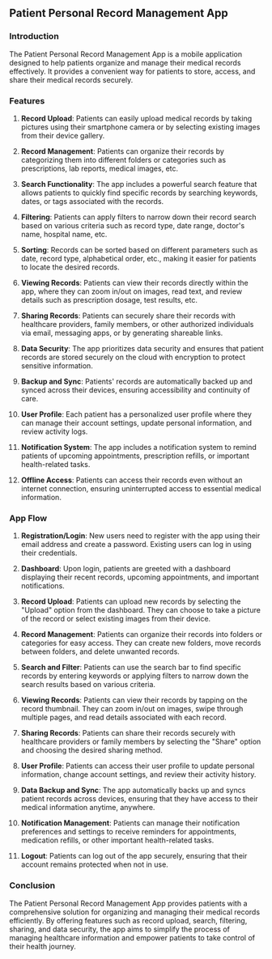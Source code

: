 ## Patient Personal Record Management App

### Introduction
The Patient Personal Record Management App is a mobile application designed to help patients organize and manage their medical records effectively. It provides a convenient way for patients to store, access, and share their medical records securely.

### Features

1. **Record Upload**: Patients can easily upload medical records by taking pictures using their smartphone camera or by selecting existing images from their device gallery.

2. **Record Management**: Patients can organize their records by categorizing them into different folders or categories such as prescriptions, lab reports, medical images, etc.

3. **Search Functionality**: The app includes a powerful search feature that allows patients to quickly find specific records by searching keywords, dates, or tags associated with the records.

4. **Filtering**: Patients can apply filters to narrow down their record search based on various criteria such as record type, date range, doctor's name, hospital name, etc.

5. **Sorting**: Records can be sorted based on different parameters such as date, record type, alphabetical order, etc., making it easier for patients to locate the desired records.

6. **Viewing Records**: Patients can view their records directly within the app, where they can zoom in/out on images, read text, and review details such as prescription dosage, test results, etc.

7. **Sharing Records**: Patients can securely share their records with healthcare providers, family members, or other authorized individuals via email, messaging apps, or by generating shareable links.

8. **Data Security**: The app prioritizes data security and ensures that patient records are stored securely on the cloud with encryption to protect sensitive information.

9. **Backup and Sync**: Patients' records are automatically backed up and synced across their devices, ensuring accessibility and continuity of care.

10. **User Profile**: Each patient has a personalized user profile where they can manage their account settings, update personal information, and review activity logs.

11. **Notification System**: The app includes a notification system to remind patients of upcoming appointments, prescription refills, or important health-related tasks.

12. **Offline Access**: Patients can access their records even without an internet connection, ensuring uninterrupted access to essential medical information.

### App Flow

1. **Registration/Login**: New users need to register with the app using their email address and create a password. Existing users can log in using their credentials.

2. **Dashboard**: Upon login, patients are greeted with a dashboard displaying their recent records, upcoming appointments, and important notifications.

3. **Record Upload**: Patients can upload new records by selecting the "Upload" option from the dashboard. They can choose to take a picture of the record or select existing images from their device.

4. **Record Management**: Patients can organize their records into folders or categories for easy access. They can create new folders, move records between folders, and delete unwanted records.

5. **Search and Filter**: Patients can use the search bar to find specific records by entering keywords or applying filters to narrow down the search results based on various criteria.

6. **Viewing Records**: Patients can view their records by tapping on the record thumbnail. They can zoom in/out on images, swipe through multiple pages, and read details associated with each record.

7. **Sharing Records**: Patients can share their records securely with healthcare providers or family members by selecting the "Share" option and choosing the desired sharing method.

8. **User Profile**: Patients can access their user profile to update personal information, change account settings, and review their activity history.

9. **Data Backup and Sync**: The app automatically backs up and syncs patient records across devices, ensuring that they have access to their medical information anytime, anywhere.

10. **Notification Management**: Patients can manage their notification preferences and settings to receive reminders for appointments, medication refills, or other important health-related tasks.

11. **Logout**: Patients can log out of the app securely, ensuring that their account remains protected when not in use.

### Conclusion
The Patient Personal Record Management App provides patients with a comprehensive solution for organizing and managing their medical records efficiently. By offering features such as record upload, search, filtering, sharing, and data security, the app aims to simplify the process of managing healthcare information and empower patients to take control of their health journey.